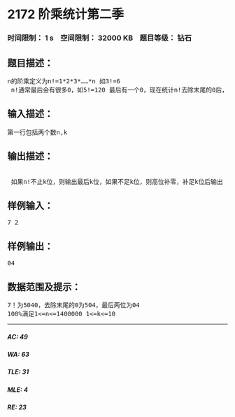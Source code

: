 # 2172 阶乘统计第二季   
### 时间限制： 1 s&nbsp;&nbsp;&nbsp;&nbsp;空间限制： 32000 KB&nbsp;&nbsp;&nbsp;&nbsp;题目等级： 钻石  
## 题目描述：  

<pre>
n的阶乘定义为n!=1*2*3*……*n 如3!=6  
 n!通常最后会有很多0，如5!=120 最后有一个0，现在统计n!去除末尾的0后，最后k位是多少
</pre>
  
  
## 输入描述：  

<pre>
第一行包括两个数n,k
</pre>
  
  
## 输出描述：  

<pre>

 如果n!不止k位，则输出最后k位，如果不足k位，则高位补零，补足k位后输出
</pre>
  
  
## 样例输入：  

<pre>
7 2
</pre>
  
  
## 样例输出：  

<pre>
04
</pre>
  
  
## 数据范围及提示：  

<pre>
7！为5040，去除末尾的0为504，最后两位为04
100%满足1<=n<=1400000 1<=k<=10
</pre>
  
  
***  

##### AC: 49  
##### WA: 63  
##### TLE: 31  
##### MLE: 4  
##### RE: 23  
